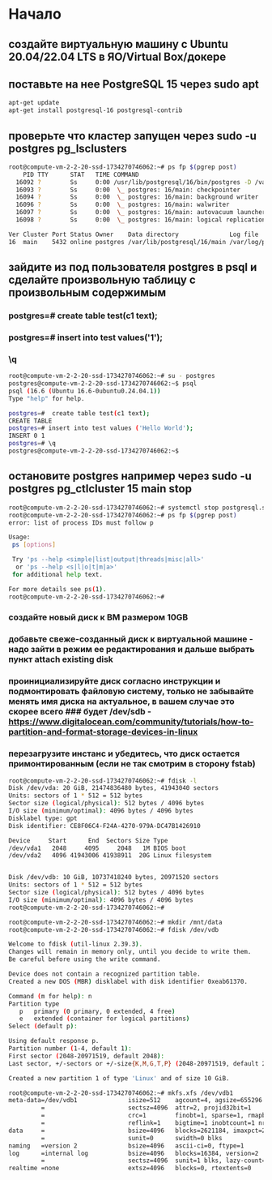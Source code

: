 # Начало
## создайте виртуальную машину c Ubuntu 20.04/22.04 LTS в ЯО/Virtual Box/докере
## поставьте на нее PostgreSQL 15 через sudo apt
```bash
apt-get update
apt-get install postgresql-16 postgresql-contrib
```
## проверьте что кластер запущен через sudo -u postgres pg_lsclusters
```bash
root@compute-vm-2-2-20-ssd-1734270746062:~# ps fp $(pgrep post)
    PID TTY      STAT   TIME COMMAND
  16092 ?        Ss     0:00 /usr/lib/postgresql/16/bin/postgres -D /var/lib/postgresql/16/main -c config_file=/etc/postgresql/16/main/postgresql.conf
  16093 ?        Ss     0:00  \_ postgres: 16/main: checkpointer
  16094 ?        Ss     0:00  \_ postgres: 16/main: background writer
  16096 ?        Ss     0:00  \_ postgres: 16/main: walwriter
  16097 ?        Ss     0:00  \_ postgres: 16/main: autovacuum launcher
  16098 ?        Ss     0:00  \_ postgres: 16/main: logical replication launcher
```
```bash
Ver Cluster Port Status Owner    Data directory              Log file
16  main    5432 online postgres /var/lib/postgresql/16/main /var/log/postgresql/postgresql-16-main.log
```


## зайдите из под пользователя postgres в psql и сделайте произвольную таблицу с произвольным содержимым
### postgres=# create table test(c1 text);
### postgres=# insert into test values('1');
### \q

```bash
root@compute-vm-2-2-20-ssd-1734270746062:~# su - postgres
postgres@compute-vm-2-2-20-ssd-1734270746062:~$ psql
psql (16.6 (Ubuntu 16.6-0ubuntu0.24.04.1))
Type "help" for help.

postgres=#  create table test(c1 text);
CREATE TABLE
postgres=# insert into test values ('Hello World');
INSERT 0 1
postgres=# \q
postgres@compute-vm-2-2-20-ssd-1734270746062:~$
```

## остановите postgres например через sudo -u postgres pg_ctlcluster 15 main stop
```bash
root@compute-vm-2-2-20-ssd-1734270746062:~# systemctl stop postgresql.service
root@compute-vm-2-2-20-ssd-1734270746062:~# ps fp $(pgrep post)
error: list of process IDs must follow p

Usage:
 ps [options]

 Try 'ps --help <simple|list|output|threads|misc|all>'
  or 'ps --help <s|l|o|t|m|a>'
 for additional help text.

For more details see ps(1).
root@compute-vm-2-2-20-ssd-1734270746062:~#
```

### создайте новый диск к ВМ размером 10GB
### добавьте свеже-созданный диск к виртуальной машине - надо зайти в режим ее редактирования и дальше выбрать пункт attach existing disk
### проинициализируйте диск согласно инструкции и подмонтировать файловую систему, только не забывайте менять имя диска на актуальное, в вашем случае это скорее всего ### будет /dev/sdb - https://www.digitalocean.com/community/tutorials/how-to-partition-and-format-storage-devices-in-linux
### перезагрузите инстанс и убедитесь, что диск остается примонтированным (если не так смотрим в сторону fstab)
```bash
root@compute-vm-2-2-20-ssd-1734270746062:~# fdisk -l
Disk /dev/vda: 20 GiB, 21474836480 bytes, 41943040 sectors
Units: sectors of 1 * 512 = 512 bytes
Sector size (logical/physical): 512 bytes / 4096 bytes
I/O size (minimum/optimal): 4096 bytes / 4096 bytes
Disklabel type: gpt
Disk identifier: CE8F06C4-F24A-4270-979A-DC47B1426910

Device     Start      End  Sectors Size Type
/dev/vda1   2048     4095     2048   1M BIOS boot
/dev/vda2   4096 41943006 41938911  20G Linux filesystem


Disk /dev/vdb: 10 GiB, 10737418240 bytes, 20971520 sectors
Units: sectors of 1 * 512 = 512 bytes
Sector size (logical/physical): 512 bytes / 4096 bytes
I/O size (minimum/optimal): 4096 bytes / 4096 bytes
root@compute-vm-2-2-20-ssd-1734270746062:~#
```
```bash
root@compute-vm-2-2-20-ssd-1734270746062:~# mkdir /mnt/data
root@compute-vm-2-2-20-ssd-1734270746062:~# fdisk /dev/vdb

Welcome to fdisk (util-linux 2.39.3).
Changes will remain in memory only, until you decide to write them.
Be careful before using the write command.

Device does not contain a recognized partition table.
Created a new DOS (MBR) disklabel with disk identifier 0xeab61370.

Command (m for help): n
Partition type
   p   primary (0 primary, 0 extended, 4 free)
   e   extended (container for logical partitions)
Select (default p):

Using default response p.
Partition number (1-4, default 1):
First sector (2048-20971519, default 2048):
Last sector, +/-sectors or +/-size{K,M,G,T,P} (2048-20971519, default 20971519):

Created a new partition 1 of type 'Linux' and of size 10 GiB.
```
```bash
root@compute-vm-2-2-20-ssd-1734270746062:~# mkfs.xfs /dev/vdb1
meta-data=/dev/vdb1              isize=512    agcount=4, agsize=655296 blks
         =                       sectsz=4096  attr=2, projid32bit=1
         =                       crc=1        finobt=1, sparse=1, rmapbt=1
         =                       reflink=1    bigtime=1 inobtcount=1 nrext64=0
data     =                       bsize=4096   blocks=2621184, imaxpct=25
         =                       sunit=0      swidth=0 blks
naming   =version 2              bsize=4096   ascii-ci=0, ftype=1
log      =internal log           bsize=4096   blocks=16384, version=2
         =                       sectsz=4096  sunit=1 blks, lazy-count=1
realtime =none                   extsz=4096   blocks=0, rtextents=0
```

